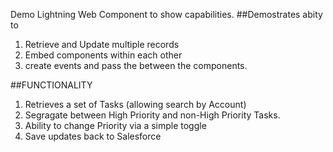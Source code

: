 Demo Lightning Web Component to show capabilities. 
##Demostrates abity to 
1) Retrieve and Update multiple records
2) Embed components within each other
3) create events and pass the between the components.

##FUNCTIONALITY
1) Retrieves a set of Tasks (allowing search by Account)
2) Segragate between High Priority and non-High Priority Tasks.
3) Ability to change Priority via a simple toggle
4) Save updates back to Salesforce
